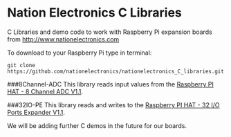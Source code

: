 Nation Electronics C Libraries
=====

C Libraries and demo code to work with Raspberry Pi expansion boards from http://www.nationelectronics.com

To download to your Raspberry Pi type in terminal: 

```
git clone https://github.com/nationelectronics/nationelectronics_C_libraries.git
```

###8Channel-ADC
This library reads input values from the [Raspberry PI HAT - 8 Channel ADC V1.1](http://nationelectronics.com/raspberry-pi-extensions/3-raspberry-pi-hat-8-channel-adc-v11-0648260628215.html "Raspberry PI HAT - 8 Channel ADC V1.1").


###32IO-PE
This library reads and writes to the [Raspberry PI HAT - 32 I/O Ports Expander V1.1](http://nationelectronics.com/raspberry-pi-extensions/1-raspberry-pi-hat-32-io-ports-expander-v11-0648260628192.html "Raspberry PI HAT - 32 I/O Ports Expander V1.1").


We will be adding further C demos in the future for our boards.